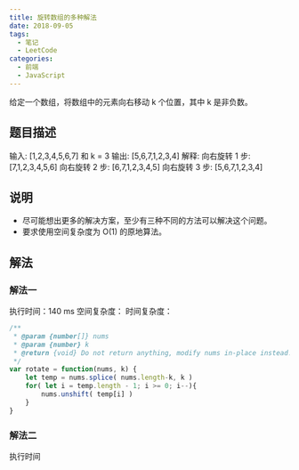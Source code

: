 ```yaml
---
title: 旋转数组的多种解法
date: 2018-09-05
tags:
  - 笔记
  - LeetCode
categories:
  - 前端
  - JavaScript
---
```

给定一个数组，将数组中的元素向右移动 k 个位置，其中 k 是非负数。
<!-- more -->

## 题目描述
输入: [1,2,3,4,5,6,7] 和 k = 3
输出: [5,6,7,1,2,3,4]
解释:
向右旋转 1 步: [7,1,2,3,4,5,6]
向右旋转 2 步: [6,7,1,2,3,4,5]
向右旋转 3 步: [5,6,7,1,2,3,4]


## 说明
- 尽可能想出更多的解决方案，至少有三种不同的方法可以解决这个问题。
- 要求使用空间复杂度为 O(1) 的原地算法。

## 解法
### 解法一
执行时间：140 ms 空间复杂度： 时间复杂度：
```js
/**
 * @param {number[]} nums
 * @param {number} k
 * @return {void} Do not return anything, modify nums in-place instead.
 */
var rotate = function(nums, k) {
    let temp = nums.splice( nums.length-k, k )
    for( let i = temp.length - 1; i >= 0; i--){
        nums.unshift( temp[i] )
    }
}
```

### 解法二
执行时间